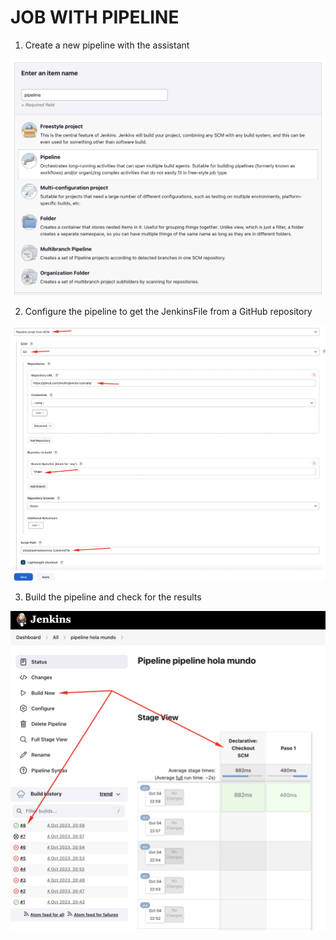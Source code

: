 # JOB WITH PIPELINE

1. Create a new pipeline with the assistant

![](img-01.png)

2. Configure the pipeline to get the JenkinsFile from a GitHub repository

![](img-02.png)

3. Build the pipeline and check for the results

![](img-03.png)
